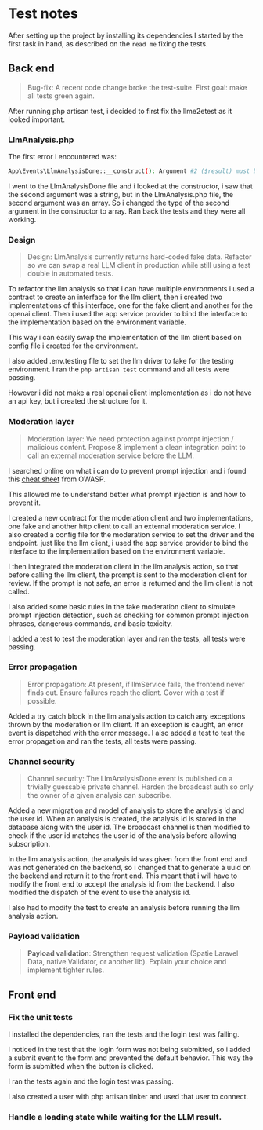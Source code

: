 # Test notes

After setting up the project by installing its dependencies I started by the first task in hand, as described on the `read me` fixing the tests.

## Back end
> Bug-fix: A recent code change broke the test-suite. First goal: make all tests green again.

After running php artisan test, i decided to first fix the llme2etest as it looked important.

### LlmAnalysis.php
The first error i encountered was:
```bash
App\Events\LlmAnalysisDone::__construct(): Argument #2 ($result) must be of type string, array given, called in /home/potat/lynkx/Diabolocom/fullstack-test/fullstack-technical-test/back/vendor/laravel/framework/src/Illuminate/Foundation/Events/Dispatchable.php on line 14
```
I went to the LlmAnalysisDone file and i looked at the constructor, i saw that the second argument was a string, but in the LlmAnalysis.php file, the second argument was an array. So i changed the type of the second argument in the constructor to array. Ran back the tests and they were all working.


### Design
> Design: LlmAnalysis currently returns hard-coded fake data. Refactor so we can swap a real LLM client in production while still using a test double in automated tests.

To refactor the llm analysis so that i can have multiple environments i used a contract to create an interface for the llm client, then i created two implementations of this interface, one for the fake client and another for the openai client. Then i used the app service provider to bind the interface to the implementation based on the environment variable.

This way i can easily swap the implementation of the llm client based on config file i created for the environment. 

I also added .env.testing file to set the llm driver to fake for the testing environment.
I ran the `php artisan test` command and all tests were passing.

However i did not make a real openai client implementation as i do not have an api key, but i created the structure for it.

### Moderation layer
> Moderation layer: We need protection against prompt injection / malicious content. Propose & implement a clean integration point to call an external moderation service before the LLM.

I searched online on what i can do to prevent prompt injection and i found this [cheat sheet](https://cheatsheetseries.owasp.org/cheatsheets/LLM_Prompt_Injection_Prevention_Cheat_Sheet.html) from OWASP.

This allowed me to understand better what prompt injection is and how to prevent it.

I created a new contract for the moderation client and two implementations, one fake and another http client to call an external moderation service. I also created a config file for the moderation service to set the driver and the endpoint. just like the llm client, i used the app service provider to bind the interface to the implementation based on the environment variable.

I then integrated the moderation client in the llm analysis action, so that before calling the llm client, the prompt is sent to the moderation client for review. If the prompt is not safe, an error is returned and the llm client is not called.

I also added some basic rules in the fake moderation client to simulate prompt injection detection, such as checking for common prompt injection phrases, dangerous commands, and basic toxicity.

I added a test to test the moderation layer and ran the tests, all tests were passing.

### Error propagation
> Error propagation: At present, if llmService fails, the frontend never finds out. Ensure failures reach the client. Cover with a test if possible.

Added a try catch block in the llm analysis action to catch any exceptions thrown by the moderation or llm client. If an exception is caught, an error event is dispatched with the error message. I also added a test to test the error propagation and ran the tests, all tests were passing.

### Channel security
> Channel security: The LlmAnalysisDone event is published on a trivially guessable private channel. Harden the broadcast auth so only the owner of a given analysis can subscribe.

Added a new migration and model of analysis to store the analysis id and the user id. When an analysis is created, the analysis id is stored in the database along with the user id. The broadcast channel is then modified to check if the user id matches the user id of the analysis before allowing subscription.

In the llm analysis action, the analysis id was given from the front end and was not generated on the backend, so i changed that to generate a uuid on the backend and return it to the front end. This meant that i will have to modify the front end to accept the analysis id from the backend.
I also modified the dispatch of the event to use the analysis id.

I also had to modify the test to create an analysis before running the llm analysis action.

### Payload validation
> **Payload validation**: Strengthen request validation (Spatie Laravel Data, native Validator, or another lib). Explain your choice and implement tighter rules.



## Front end 


### Fix the unit tests
I installed the dependencies, ran the tests and the login test was failing.

I noticed in the test that the login form was not being submitted, so i added a submit event to the form and prevented the default behavior. This way the form is submitted when the button is clicked.

I ran the tests again and the login test was passing.

I also created a user with php artisan tinker and used that user to connect.

### Handle a loading state while waiting for the LLM result.


